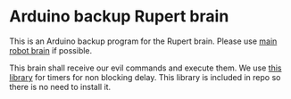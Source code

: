 # Arduino backup Rupert brain
This is an Arduino backup program for the Rupert brain. Please use [main robot brain](../../robot-brain/) if possible.

This brain shall receive our evil commands and execute them.
We use [this library](https://playground.arduino.cc/Code/SimpleTimer/) for timers for non blocking delay. This library is included in repo so there is no need to install it.
